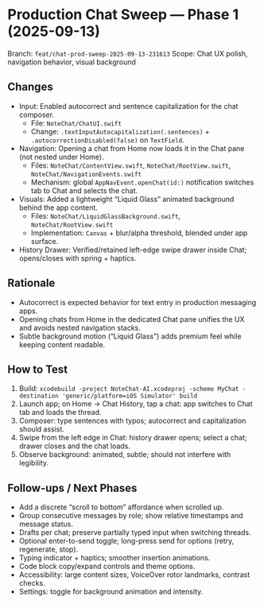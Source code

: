 # Production Chat Sweep — Phase 1 (2025-09-13)

Branch: `feat/chat-prod-sweep-2025-09-13-231613`
Scope: Chat UX polish, navigation behavior, visual background

## Changes

- Input: Enabled autocorrect and sentence capitalization for the chat composer.
  - File: `NoteChat/ChatUI.swift`
  - Change: `.textInputAutocapitalization(.sentences)` + `.autocorrectionDisabled(false)` on `TextField`.
- Navigation: Opening a chat from Home now loads it in the Chat pane (not nested under Home).
  - Files: `NoteChat/ContentView.swift`, `NoteChat/RootView.swift`, `NoteChat/NavigationEvents.swift`
  - Mechanism: global `AppNavEvent.openChat(id:)` notification switches tab to Chat and selects the chat.
- Visuals: Added a lightweight “Liquid Glass” animated background behind the app content.
  - Files: `NoteChat/LiquidGlassBackground.swift`, `NoteChat/RootView.swift`
  - Implementation: `Canvas` + blur/alpha threshold, blended under app surface.
- History Drawer: Verified/retained left-edge swipe drawer inside Chat; opens/closes with spring + haptics.

## Rationale

- Autocorrect is expected behavior for text entry in production messaging apps.
- Opening chats from Home in the dedicated Chat pane unifies the UX and avoids nested navigation stacks.
- Subtle background motion (“Liquid Glass”) adds premium feel while keeping content readable.

## How to Test

1. Build: `xcodebuild -project NoteChat-AI.xcodeproj -scheme MyChat -destination 'generic/platform=iOS Simulator' build`
2. Launch app; on Home → Chat History, tap a chat: app switches to Chat tab and loads the thread.
3. Composer: type sentences with typos; autocorrect and capitalization should assist.
4. Swipe from the left edge in Chat: history drawer opens; select a chat; drawer closes and the chat loads.
5. Observe background: animated, subtle; should not interfere with legibility.

## Follow-ups / Next Phases

- Add a discrete “scroll to bottom” affordance when scrolled up.
- Group consecutive messages by role; show relative timestamps and message status.
- Drafts per chat; preserve partially typed input when switching threads.
- Optional enter-to-send toggle; long-press send for options (retry, regenerate, stop).
- Typing indicator + haptics; smoother insertion animations.
- Code block copy/expand controls and theme options.
- Accessibility: large content sizes, VoiceOver rotor landmarks, contrast checks.
- Settings: toggle for background animation and intensity.


